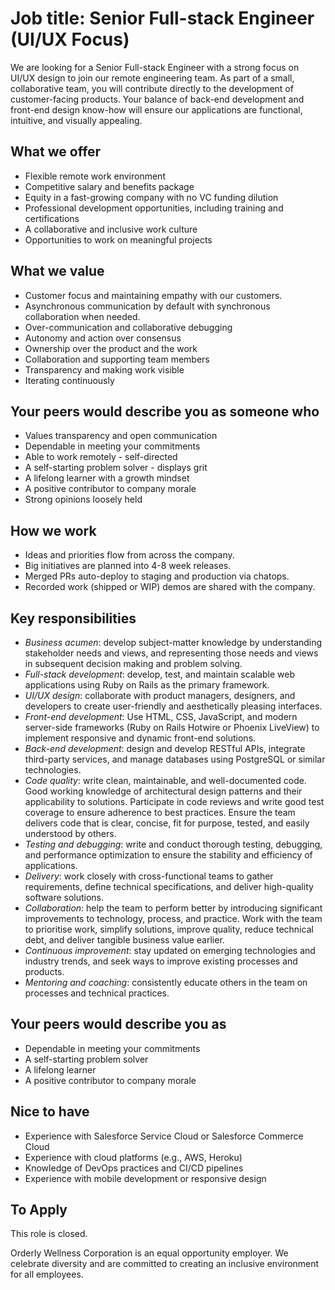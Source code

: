 # Job title: Senior Full-stack Engineer (UI/UX Focus)

We are looking for a Senior Full-stack Engineer with a strong focus on UI/UX design
to join our remote engineering team.
As part of a small, collaborative team, you will contribute directly
to the development of customer-facing products.
Your balance of back-end development and front-end design know-how
will ensure our applications are functional, intuitive, and visually appealing.

## What we offer

- Flexible remote work environment
- Competitive salary and benefits package
- Equity in a fast-growing company with no VC funding dilution
- Professional development opportunities, including training and certifications
- A collaborative and inclusive work culture
- Opportunities to work on meaningful projects

## What we value

- Customer focus and maintaining empathy with our customers.
- Asynchronous communication by default with synchronous collaboration when needed.
- Over-communication and collaborative debugging
- Autonomy and action over consensus
- Ownership over the product and the work
- Collaboration and supporting team members
- Transparency and making work visible
- Iterating continuously

## Your peers would describe you as someone who

- Values transparency and open communication
- Dependable in meeting your commitments
- Able to work remotely - self-directed
- A self-starting problem solver - displays grit
- A lifelong learner with a growth mindset
- A positive contributor to company morale
- Strong opinions loosely held

## How we work

- Ideas and priorities flow from across the company.
- Big initiatives are planned into 4-8 week releases.
- Merged PRs auto-deploy to staging and production via chatops.
- Recorded work (shipped or WIP) demos are shared with the company.

## Key responsibilities

- _Business acumen_: develop subject-matter knowledge by understanding stakeholder needs and views,
  and representing those needs and views in subsequent decision making and problem solving.
- _Full-stack development_: develop, test, and maintain scalable web applications
  using Ruby on Rails as the primary framework.
- _UI/UX design_: collaborate with product managers, designers, and developers
  to create user-friendly and aesthetically pleasing interfaces.
- _Front-end development_: Use HTML, CSS, JavaScript, and modern server-side frameworks
  (Ruby on Rails Hotwire or Phoenix LiveView) to implement responsive and dynamic front-end solutions.
- _Back-end development_: design and develop RESTful APIs,
  integrate third-party services,
  and manage databases using PostgreSQL or similar technologies.
- _Code quality_: write clean, maintainable, and well-documented code.
  Good working knowledge of architectural design patterns and their applicability to solutions.
  Participate in code reviews and write good test coverage to ensure adherence to best practices.
  Ensure the team delivers code that is clear, concise, fit for purpose, tested, and easily understood by others.
- _Testing and debugging_: write and conduct thorough testing, debugging, and performance optimization
  to ensure the stability and efficiency of applications.
- _Delivery_: work closely with cross-functional teams to gather requirements,
  define technical specifications, and deliver high-quality software solutions.
- _Collaboration_: help the team to perform better by
  introducing significant improvements to technology, process, and practice.
  Work with the team to prioritise work,
  simplify solutions,
  improve quality,
  reduce technical debt,
  and deliver tangible business value earlier.
- _Continuous improvement_: stay updated on emerging technologies and industry trends,
  and seek ways to improve existing processes and products.
- _Mentoring and coaching_: consistently educate others in the team on processes and technical practices.

## Your peers would describe you as

- Dependable in meeting your commitments
- A self-starting problem solver
- A lifelong learner
- A positive contributor to company morale

## Nice to have

- Experience with Salesforce Service Cloud or Salesforce Commerce Cloud
- Experience with cloud platforms (e.g., AWS, Heroku)
- Knowledge of DevOps practices and CI/CD pipelines
- Experience with mobile development or responsive design

## To Apply

This role is closed.

Orderly Wellness Corporation is an equal opportunity employer.
We celebrate diversity and are committed to creating an inclusive environment for all employees.
